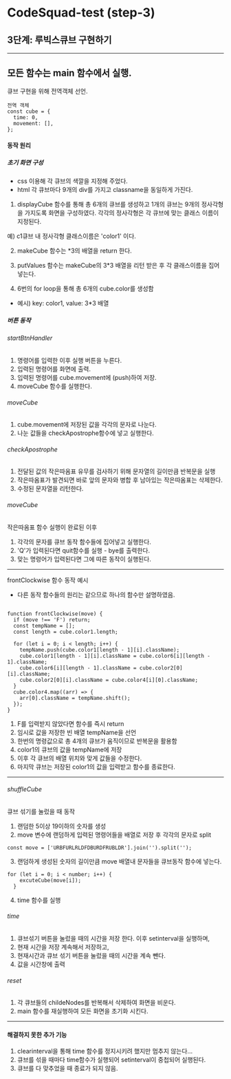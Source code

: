 # CodeSquad-test (step-3)

## 3단계: 루빅스큐브 구현하기

--------
모든 함수는 main 함수에서 실행.
--------

큐브 구현을 위해 전역객체 선언.

```
전역 객체
const cube = {
  time: 0,
  movement: [],
};
```

#### 동작 원리

##### 초기 화면 구성
- css 이용해 각 큐브의 색깔을 지정해 주었다.
- html 각 큐브마다 9개의 div를 가지고 classname을 동일하게 가진다.

1. displayCube 함수를 통해 총 6개의 큐브를 생성하고 1개의 큐브는 9개의 정사각형을 가지도록 화면을 구성하였다. 각각의 정사각형은 각 큐브에 맞는 클래스 이름이 지정된다. 

예) c1큐브 내 정사각형 클래스이름은 'color1' 이다.

2. makeCube 함수는 *3의 배열을 return 한다.

3. putValues 함수는 makeCube의 3*3 배열을 리턴 받은 후 각 클래스이름을 집어넣는다.

3. 6번의 for loop을 통해 총 6개의 cube.color를 생성함
 - 예시) key: color1, value: 3*3 배열
 
##### 버튼 동작

###### startBtnHandler
1. 명령어를 입력한 이후 실행 버튼을 누른다.
2. 입력된 명령어를 화면에 출력.
3. 입력된 명령어를 cube.movement에 (push)하여 저장.
4. moveCube 함수를 실행한다.

###### moveCube
1. cube.movement에 저장된 값을 각각의 문자로 나눈다.
2. 나눈 값들을 checkApostrophe함수에 넣고 실행한다.

###### checkApostrophe
1. 전달된 값의 작은따옴표 유무를 검사하기 위해 문자열의 길이만큼 반복문을 실행
2. 작은따옴표가 발견되면 바로 앞의 문자와 병합 후 남아있는 작은따옴표는 삭제한다.
3. 수정된 문자열을 리턴한다.

###### moveCube
작은따옴표 함수 실행이 완료된 이후
1. 각각의 문자를 큐브 동작 함수들에 집어넣고 실행한다.
2. 'Q'가 입력된다면 quit함수를 실행 - bye를 출력한다.
3. 맞는 명령어가 입력된다면 그에 따른 동작이 실행된다.

------
frontClockwise 함수 동작 예시
 - 다른 동작 함수들의 원리는 같으므로 하나의 함수만 설명하였음.
```

function frontClockwise(move) {
  if (move !== 'F') return;
  const tempName = [];
  const length = cube.color1.length;

  for (let i = 0; i < length; i++) {
    tempName.push(cube.color1[length - 1][i].className);
    cube.color1[length - 1][i].className = cube.color6[i][length - 1].className;
    cube.color6[i][length - 1].className = cube.color2[0][i].className;
    cube.color2[0][i].className = cube.color4[i][0].className;
  }
  cube.color4.map((arr) => {
    arr[0].className = tempName.shift();
  });
}
```
1. F를 입력받지 않았다면 함수를 즉시 return
2. 임시로 값을 저장한 빈 배열 tempName을 선언
3. 한번의 명령값으로 총 4개의 큐브가 움직이므로 반복문을 활용함
4. color1의 큐브의 값을 tempName에 저장
5. 이후 각 큐브의 배열 위치와 맞게 값들을 수정한다.
6. 마지막 큐브는 저장된 color1의 값을 입력받고 함수를 종료한다.
--------

###### shuffleCube
큐브 섞기를 눌렀을 때 동작
1. 랜덤한 5이상 19이하의 숫자를 생성
2. move 변수에 랜덤하게 입력된 명령어들을 배열로 저장 후 각각의 문자로 split
```
const move = ['URBFURLRLDFDBURDFRUBLDR'].join('').split('');
```
3. 랜덤하게 생성된 숫자의 길이만큼 move 배열내 문자들을 큐브동작 함수에 넣는다.
```
for (let i = 0; i < number; i++) {
    excuteCube(move[i]);
  }
```

4. time 함수를 실행

###### time
1. 큐브섞기 버튼을 눌렀을 때의 시간을 저장 한다.
이후 setinterval을 실행하며,
2. 현재 시간을 저장 계속해서 저장하고,
3. 현재시간과 큐브 섞기 버튼을 눌렀을 때의 시간을 계속 뺀다.
4. 값을 시간창에 출력

###### reset
1. 각 큐브들의 childeNodes를 반복해서 삭제하여 화면을 비운다.
2. main 함수를 재실행하여 모든 화면을 초기화 시킨다.

---------

#### 해결하지 못한 추가 기능

1. clearinterval을 통해 time 함수를 정지시키려 했지만 멈추지 않는다...
2. 큐브를 섞을 때마다 time함수가 실행되어 setinterval이 중첩되어 실행된다.
3. 큐브를 다 맞추었을 때 종료가 되지 않음.
